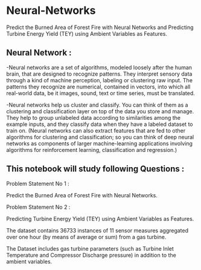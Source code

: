 # Neural-Networks
Predict the Burned Area of Forest Fire with Neural Networks and Predicting Turbine Energy Yield (TEY) using Ambient Variables as Features.

## **Neural Network :**
-Neural networks are a set of algorithms, modeled loosely after the human brain, that are designed to recognize patterns. They interpret sensory data through a kind of machine perception, labeling or clustering raw input. The patterns they recognize are numerical, contained in vectors, into which all real-world data, be it images, sound, text or time series, must be translated.

-Neural networks help us cluster and classify. You can think of them as a clustering and classification layer on top of the data you store and manage. They help to group unlabeled data according to similarities among the example inputs, and they classify data when they have a labeled dataset to train on. (Neural networks can also extract features that are fed to other algorithms for clustering and classification; so you can think of deep neural networks as components of larger machine-learning applications involving algorithms for reinforcement learning, classification and regression.)

## **This notebook will study following Questions :**
Problem Statement No 1 :

Predict the Burned Area of Forest Fire with Neural Networks.

Problem Statement No 2 :

Predicting Turbine Energy Yield (TEY) using Ambient Variables as Features.

The dataset contains 36733 instances of 11 sensor measures aggregated over one hour (by means of average or sum) from a gas turbine.

The Dataset includes gas turbine parameters (such as Turbine Inlet Temperature and Compressor Discharge pressure) in addition to the ambient variables.
